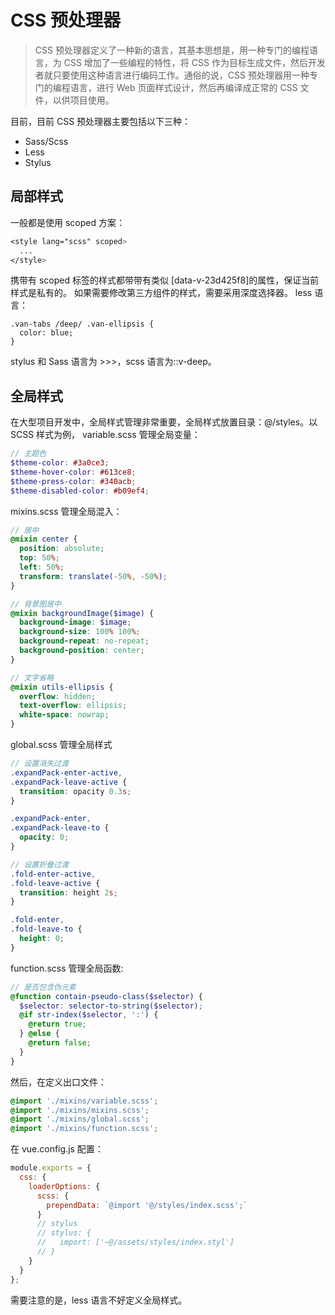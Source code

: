 <!--
 * @Author: 刘晨曦
 * @Date: 2021-07-27 10:43:54
 * @LastEditTime: 2021-07-27 11:34:47
 * @LastEditors: Please set LastEditors
 * @Description: CSS 预处理器的选择
 * @FilePath: \docsify-based-wiki\docs\css\pre-processor.md
-->

# CSS 预处理器

> CSS 预处理器定义了一种新的语言，其基本思想是，用一种专门的编程语言，为 CSS 增加了一些编程的特性，将 CSS 作为目标生成文件，然后开发者就只要使用这种语言进行编码工作。通俗的说，CSS 预处理器用一种专门的编程语言，进行 Web 页面样式设计，然后再编译成正常的 CSS 文件，以供项目使用。

目前，目前 CSS 预处理器主要包括以下三种：

- Sass/Scss
- Less
- Stylus

## 局部样式

一般都是使用 scoped 方案：

```scss
<style lang="scss" scoped>
  ...
</style>
```

携带有 scoped 标签的样式都带带有类似 [data-v-23d425f8]的属性，保证当前样式是私有的。 如果需要修改第三方组件的样式，需要采用深度选择器。
less 语言：

```less
.van-tabs /deep/ .van-ellipsis {
  color: blue;
}
```

stylus 和 Sass 语言为 >>>，scss 语言为::v-deep。

## 全局样式

在大型项目开发中，全局样式管理非常重要，全局样式放置目录：@/styles。以 SCSS 样式为例，
variable.scss 管理全局变量：

```scss
// 主题色
$theme-color: #3a0ce3;
$theme-hover-color: #613ce8;
$theme-press-color: #340acb;
$theme-disabled-color: #b09ef4;
```

mixins.scss 管理全局混入：

```scss
// 居中
@mixin center {
  position: absolute;
  top: 50%;
  left: 50%;
  transform: translate(-50%, -50%);
}

// 背景图居中
@mixin backgroundImage($image) {
  background-image: $image;
  background-size: 100% 100%;
  background-repeat: no-repeat;
  background-position: center;
}

// 文字省略
@mixin utils-ellipsis {
  overflow: hidden;
  text-overflow: ellipsis;
  white-space: nowrap;
}
```

global.scss 管理全局样式

```scss
// 设置消失过渡
.expandPack-enter-active,
.expandPack-leave-active {
  transition: opacity 0.3s;
}

.expandPack-enter,
.expandPack-leave-to {
  opacity: 0;
}

// 设置折叠过渡
.fold-enter-active,
.fold-leave-active {
  transition: height 2s;
}

.fold-enter,
.fold-leave-to {
  height: 0;
}
```

function.scss 管理全局函数:

```scss
// 是否包含伪元素
@function contain-pseudo-class($selector) {
  $selector: selector-to-string($selector);
  @if str-index($selector, ':') {
    @return true;
  } @else {
    @return false;
  }
}
```

然后，在定义出口文件：

```scss
@import './mixins/variable.scss';
@import './mixins/mixins.scss';
@import './mixins/global.scss';
@import './mixins/function.scss';
```

在 vue.config.js 配置：

```javascript
module.exports = {
  css: {
    loaderOptions: {
      scss: {
        prependData: `@import '@/styles/index.scss';`
      }
      // stylus
      // stylus: {
      //   import: ['~@/assets/styles/index.styl']
      // }
    }
  }
};
```

需要注意的是，less 语言不好定义全局样式。
